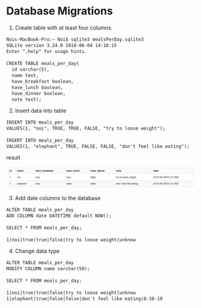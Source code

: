 # Database Migrations

1. Create table with at least four columns.

```
Nois-MacBook-Pro:~ Noi$ sqlite3 mealsPerDay.sqlite3
SQLite version 3.24.0 2018-06-04 14:10:15
Enter ".help" for usage hints.

CREATE TABLE meals_per_day(
  id varchar(5), 
  name text, 
  have_breakfast boolean, 
  have_lunch boolean, 
  have_dinner boolean, 
  note text);
```

2. Insert data into table

```
INSERT INTO meals_per_day 
VALUES(1, "noi", TRUE, TRUE, FALSE, "try to loose weight");

INSERT INTO meals_per_day 
VALUES(1, "elephant", TRUE, FALSE, FALSE, "don't feel like eating");

```

result

![Data Migration](https://github.com/Noi-Git/techtonica-assignments/blob/master/images/data-migration.png)

3. Add date columns to the database

```
ALTER TABLE meals_per_day 
ADD COLUMN date DATETIME default NOW();

SELECT * FROM meals_per_day;

1|noi|true|true|false|try to loose weight|unknow
```

4. Change data type

```
ALTER TABLE meals_per_day 
MODIFY COLUMN name varchar(50);

SELECT * FROM meals_per_day;

1|noi|true|true|false|try to loose weight|unknow
1|elephant|true|false|false|don't feel like eating|8-26-19
```
